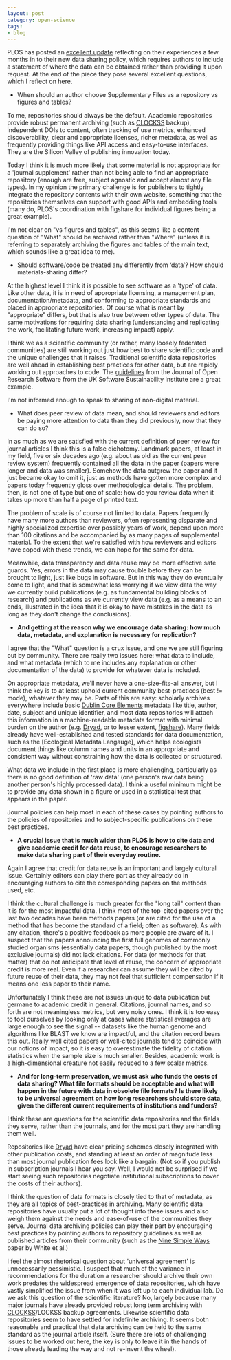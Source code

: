 ```yaml
---
layout: post
category: open-science
tags:
- blog
---
```


PLOS has posted an [excellent
update](http://blogs.plos.org/biologue/2014/05/30/plos-data-policy-update/)
reflecting on their experiences a few months in to their new data sharing
policy, which requires authors to include a statement of where the data
can be obtained rather than providing it upon request. At the end of
the piece they pose several excellent questions, which I reflect on here.

- When should an author choose Supplementary Files vs a repository
vs figures and tables?

To me, repositories should always be the default. Academic repositories
provide robust permanent archiving (such as [CLOCKSS]
backup), independent DOIs to content, often tracking of use metrics,
enhanced discoverability, clear and appropriate licenses, richer metadata,
as well as frequently providing things like API access and easy-to-use
interfaces.  They are the Silicon Valley of publishing innovation today.

Today I think it is much more likely that some material is not
appropriate for a 'journal supplement' rather than not being able to
find an appropriate repository (enough are free, subject agnostic and
accept almost any file types). In my opinion the primary challenge is
for publishers to tightly integrate the repository contents with their
own website, something that the repositories themselves can support
with good APIs and embedding tools (many do, PLOS's coordination with
figshare for individual figures being a great example).

I'm not clear on "vs figures and tables", as this seems like a content
question of "What" should be archived rather than "Where" (unless it is
referring to separately archiving the figures and tables of the main text,
which sounds like a great idea to me).

- Should software/code be treated any differently from ‘data’? How
should materials-sharing differ?

At the highest level I think it is possible to see software as a 'type'
of data. Like other data, it is in need of appropriate licensing, a
management plan, documentation/metadata, and conforming to appropriate
standards and placed in appropriate repositories.  Of course what is meant
by "appropriate" differs, but that is also true between other types of
data. The same motivations for requiring data sharing (understanding and
replicating the work, facilitating future work, increasing impact) apply.

I think we as a scientific community (or rather, many loosely federated
communities) are still working out just how best to share scientific
code and the unique challenges that it raises.  Traditional scientific
data repositories are well ahead in establishing best practices for
other data, but are rapidly working out approaches to code. The [guidelines](http://openresearchsoftware.metajnl.com/about/editorialPolicies)
from the Journal of Open Research Software from the UK Software
Sustainability Institute are a great example.

I'm not informed enough to speak to sharing of non-digital material.

- What does peer review of data mean, and should reviewers and editors
be paying more attention to data than they did previously, now that they
can do so?


In as much as we are satisfied with the current definition of peer review
for journal articles I think this is a false dichotomy. Landmark papers, at
least in my field, five or six decades ago (e.g. about as old as the
current peer review system) frequently contained all the data in the paper
(papers were longer and data was smaller).  Somehow the data outgrew the
paper and it just became okay to omit it, just as methods have gotten more
complex and papers today frequently gloss over methodological details. The
problem, then, is not one of type but one of scale: how do you review data
when it takes up more than half a page of printed text.

The problem of scale is of course not limited to data. Papers frequently
have many more authors than reviewers, often representing disparate and
highly specialized expertise over possibly years of work, depend upon more
than 100 citations and be accompanied by as many pages of supplemental material.
To the extent that we're satisfied with how reviewers and editors have coped
with these trends, we can hope for the same for data.

Meanwhile, data transparency and data reuse may be more effective safe guards.
Yes, errors in the data may cause trouble before they can be brought to light,
just like bugs in software.  But in this way they do eventually come to light,
and that is somewhat less worrying if we view data the way we currently build publications
(e.g. as fundamental building blocks of research) and publications as we currently
view data (e.g. as a means to an ends, illustrated in the idea that it is okay to have
mistakes in the data as long as they don't change the conclusions).


- __And getting at the reason why we encourage data sharing: how much data,
metadata, and explanation is necessary for replication?__

I agree that the "What" question is a crux issue, and one we are still
figuring out by community. There are really two issues here: what data
to include, and what metadata (which to me includes any explanation or
other documentation of the data) to provide for whatever data is included.


On appropriate metadata, we'll never have a one-size-fits-all answer, but
I think the key is to at least uphold current community best-practices
(best != mode), whatever they may be. Parts of this are easy: scholarly
archives everywhere include basic [Dublin Core Elements] metadata
like title, author, date, subject and unique identifier, and most
data repositories will attach this information in a machine-readable
metadata format with minimal burden on the author (e.g. [Dryad], or to
lesser extent, [figshare]).  Many fields already have well-established
and tested standards for data documentation, such as the [Ecological
Metadata Langauge], which helps ecologists document things like column
names and units in an appropriate and consistent way without constraining
how the data is collected or structured.

What data we include in the first place is more challenging, particularly
as there is no good definition of 'raw data' (one person's raw data being
another person's highly processed data). I think a useful minimum might
be to provide any data shown in a figure or used in a statistical test
that appears in the paper.

Journal policies can help most in each of these cases by pointing authors
to the policies of repositories and to subject-specific publications on
these best practices.


- __A crucial issue that is much wider than PLOS is how to cite data and
give academic credit for data reuse, to encourage researchers to make
data sharing part of their everyday routine.__

Again I agree that credit for data reuse is an important and largely
cultural issue. Certainly editors can play there part as they already do
in encouraging authors to cite the corresponding papers on the methods
used, etc.

I think the cultural challenge is much greater for the "long tail" content
than it is for the most impactful data. I think most of the top-cited
papers over the last two decades have been methods papers (or are cited
for the use of a method that has become the standard of a field; often
as software).  As with any citation, there's a positive feedback as more
people are aware of it.  I suspect that the papers announcing the first
full genomes of commonly studied organisms (essentially data papers,
though published by the most exclusive journals) did not lack citations.
For data (or methods for that matter) that do not anticipate that level
of reuse, the concern of appropriate credit is more real. Even if a
researcher can assume they will be cited by future reuse of their data,
they may not feel that sufficient compensation if it means one less
paper to their name.

Unfortunately I think these are not issues unique to data publication but
germane to academic credit in general. Citations, journal names, and so
forth are not meaningless metrics, but very noisy ones.  I think it is too
easy to fool ourselves by looking only at cases where statistical averages
are large enough to see the signal -- datasets like the human genome and
algorithms like BLAST we know are impactful, and the citation record bears
this out. Really well cited papers or well-cited journals tend to coincide
with our notions of impact, so it is easy to overestimate the fidelity
of citation statistics when the sample size is much smaller. Besides,
academic work is a high-dimensional creature not easily reduced to a few
scalar metrics. <!--(I think that is why, at least in the US, we tend
to place more trust in the opinions of people over current metrics.)-->



- __And for long-term preservation, we must ask who funds the costs of
data sharing?  What file formats should be acceptable and what will
happen in the future with data in obsolete file formats? Is there likely
to be universal agreement on how long researchers should store data,
given the different current requirements of institutions and funders?__

I think these are questions for the scientific data repositories and the
fields they serve, rather than the journals, and for the most part they
are handling them well.

Repositories like [Dryad] have clear pricing schemes closely integrated
with other publication costs, and standing at least an order of magnitude
less than most journal publication fees look like a bargain. (Not so if
you publish in subscription journals I hear you say.  Well, I would not
be surprised if we start seeing such repositories negotiate institutional
subscriptions to cover the costs of their authors).

I think the question of data formats is closely tied to that of metadata,
as they are all topics of best-practices in archiving. Many scientific
data repositories have usually put a lot of thought into these issues
and also weigh them against the needs and ease-of-use of the communities
they serve.  Journal data archiving policies can play their part by
encouraging best practices by pointing authors to repository guidelines as
well as published articles from their community (such as the [Nine Simple
Ways](http://library.queensu.ca/ojs/index.php/IEE/article/view/4608)
paper by White et al.)

I feel the almost rhetorical question about 'universal agreement'
is unnecessarily pessimistic.  I suspect that much of the variance in
recommendations for the duration a researcher should archive their own
work predates the widespread emergence of data repositories, which have
vastly simplified the issue from when it was left up to each individual
lab.  Do we ask this question of the scientific literature? No, largely
because many major journals have already provided robust long term
archiving with [CLOCKSS]/LOCKSS backup agreements.  Likewise scientific
data repositories seem to have settled for indefinite archiving.  It seems
both reasonable and practical that data archiving can be held to the
same standard as the journal article itself. (Sure there are lots of
challenging issues to be worked out here, the key is only to leave it in
the hands of those already leading the way and not re-invent the wheel).



[Dublin Core Elements]: http://en.wikipedia.org/wiki/Dublin_Core
[Ecological Metadata Language]: http://en.wikipedia.org/wiki/Ecological_Metadata_Language
[figshare]: http://figshare.org
[Dryad]: http://datadryad.org
[CLOCKSS]: http://clockss.org


